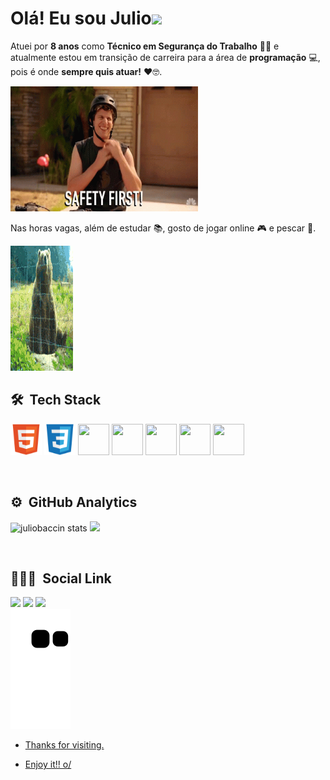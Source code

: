 # Olá! Eu sou Julio<img width="50px" src="https://raw.githubusercontent.com/kaueMarques/kaueMarques/master/hi.gif">

 Atuei por <strong>8 anos</strong> como <strong>Técnico em Segurança do Trabalho</strong> 👷🏽 e atualmente estou em transição de carreira para a área de <strong>programação</strong> 💻, pois é onde <strong>sempre quis atuar!</strong> ❤️🤓.
 
 <img height="200px" width="300px" src="https://github.com/juliobaccin/juliobaccin/blob/main/safety-first-jake-peralta.gif">

 Nas horas vagas, além de estudar 📚, gosto de jogar online 🎮 e pescar 🎣.
 
 <img height="200px" width="100px" src="https://github.com/juliobaccin/juliobaccin/blob/main/urso-acenando.gif">
 

## 🛠 &nbsp;Tech Stack
<p>
    <img width="50em" height="50em" src="https://raw.githubusercontent.com/devicons/devicon/master/icons/html5/html5-original.svg">
    <img width="50em" height="50em" src="https://raw.githubusercontent.com/devicons/devicon/master/icons/css3/css3-original.svg">
    <img width="50em" height="50em" src="https://cdn.jsdelivr.net/gh/devicons/devicon/icons/javascript/javascript-original.svg"/>
    <img width="50em" height="50em" src="https://cdn.jsdelivr.net/gh/devicons/devicon/icons/react/react-original.svg"/>    
    <img width="50em" height="50em" src="https://cdn.jsdelivr.net/gh/devicons/devicon/icons/nodejs/nodejs-original-wordmark.svg"/>
    <img width="50em" height="50em" src="https://cdn.jsdelivr.net/gh/devicons/devicon/icons/git/git-original.svg"/>
   <img width="50em" height="50em" src="https://cdn.jsdelivr.net/gh/devicons/devicon/icons/github/github-original.svg"/>        
</p><br>

## ⚙️ &nbsp;GitHub Analytics
<p>
<img height="180px" src="https://github-readme-stats.vercel.app/api?username=juliobaccin&show_icons=true&theme=vision-friendly-dark" alt="juliobaccin stats"/>
 <img height="180px" src="https://github-readme-stats.vercel.app/api/top-langs/?username=juliobaccin&layout=compact&theme=vision-friendly-dark">
</p><br>
 
 ## 👨🏽‍🦲 &nbsp;Social Link
 <div>                                                                                                            
<a href="https://www.linkedin.com/in/julio-cesar-baccin-1880a3a5/" target="_blank"><img src=https://img.shields.io/badge/LinkedIn-0077B5?style=for-the-badge&logo=linkedin&logoColor=white target="_blank"></a>
 <a href="https://api.WhatsApp.com/send?phone=5542991271991" target="_blank"><img src=https://img.shields.io/badge/WhatsApp-25D366?style=for-the-badge&logo=whatsapp&logoColor=white target="_blank"></a>
 	 <a href="mailto:baccinjulio@gamil.com" target="_blank"><img src=https://img.shields.io/badge/Gmail-D14836?style=for-the-badge&logo=gmail&logoColor=white
 </div><br>
 
 
 <img src="https://github.com/rafaballerini/rafaballerini/blob/output/github-contribution-grid-snake.svg">
 
- Thanks for visiting.
 
- Enjoy it!! o/
